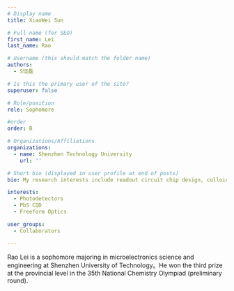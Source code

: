 ```yaml
---
# Display name
title: XiaoWei Sun

# Full name (for SEO)
first_name: Lei
last_name: Rao

# Username (this should match the folder name)
authors:
  - S饶磊

# Is this the primary user of the site?
superuser: false

# Role/position
role: Sophomore

#order
order: B

# Organizations/Affiliations
organizations:
  - name: Shenzhen Technology University
    url: ''

# Short bio (displayed in user profile at end of posts) 
bio: My research interests include readout circuit chip design, colloidal quantum dots and CMOS image sensors. 

interests: 
  - Photodetectors
  - PbS CQD
  - Freeform Optics

user_groups:
  - Collaborators

---
```


Rao Lei is a sophomore majoring in microelectronics science and engineering at Shenzhen University of Technology。He won the third prize at the provincial level in the 35th National Chemistry Olympiad (preliminary round).
